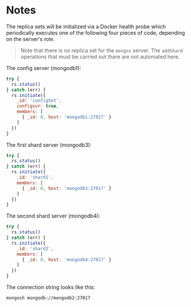 # Notes

The replica sets will be initialized via a Docker health probe which periodically executes one of the following four pieces of code, depending on the server's role.

> Note that there is no replica set for the `mongos` server. The `addShard` operations that must be carried out there are not automated here.

The config server (mongodb1):

```js
try {
  rs.status()
} catch (err) {
  rs.initiate({
    _id: 'configSet',
    configsvr: true,
    members: [
      { _id: 0, host: 'mongodb1:27017' }
    ]
  })
}
```

The first shard server (mongodb3):

```js
try {
  rs.status()
} catch (err) {
  rs.initiate({
    _id: 'shard1',
    members: [
      { _id: 0, host: 'mongodb3:27017' }
    ]
  })
}
```

The second shard server (mongodb4):

```js
try {
  rs.status()
} catch (err) {
  rs.initiate({
    _id: 'shard2',
    members: [
      { _id: 0, host: 'mongodb4:27017' }
    ]
  })
}
```

The connection string looks like this:

```shell
mongosh mongodb://mongodb2:27017
```